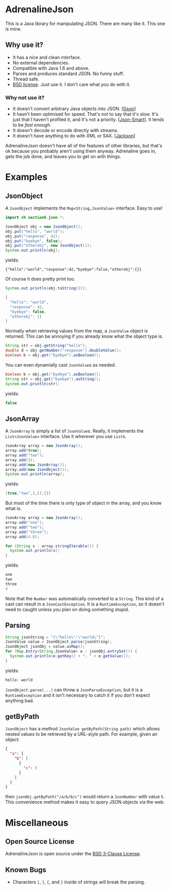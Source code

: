 # AdrenalineJson

This is a Java library for manipulating JSON. There are many like it. This one is mine.

## Why use it?
 * It has a nice and clean interface.
 * No external dependencies.
 * Compatible with Java 1.6 and above.
 * Parses and produces standard JSON. No funny stuff.
 * Thread safe.
 * [BSD license](http://www.w3.org/Consortium/Legal/2008/03-bsd-license.html). Just use it. I don't care what you do with it.

### Why not use it?
  * It doesn't convert arbitrary Java objects into JSON. [[Gson](http://code.google.com/p/google-gson/)]
  * It hasn't been optimised for speed. That's not to say that it's slow. It's just that I haven't profiled it, and it's not a priority. [[Json-Smart](http://code.google.com/p/json-smart/)]. It tends to be *fast enough*.
  * It doesn't decode or encode directly with streams.
  * It doesn't have anything to do with XML or SAX. [[Jackson](http://jackson.codehaus.org/)]

AdrenalineJson doesn't have all of the features of other libraries, but that's ok because you probably aren't using them anyway. Adrenaline goes in, gets the job done, and leaves you to get on with things.


# Examples

## JsonObject

A `JsonObject` implements the `Map<String,JsonValue>` interface. Easy to use!

```Java
import ch.section6.json.*;

JsonObject obj = new JsonObject();
obj.put("hello", "world");
obj.put("response", 42);
obj.put("byebye", false);
obj.put("otherobj", new JsonObject());
System.out.println(obj);
```
yields:

```
{"hello":"world","response":42,"byebye":false,"otherobj":{}}
```
Of course it does pretty print too.

```Java
System.out.println(obj.toString(2));
```
```Java
{
  "hello": "world",
  "response": 42,
  "byebye": false,
  "otherobj": {}
}  
```

Normally when retrieving values from the map, a `JsonValue` object is returned. This can be annoying if you already know what the object type is.

```Java
String str = obj.getString("hello");
double d = obj.getNumber("response").doubleValue();
boolean b = obj.get("byebye").asBoolean();
```

You can even dynamially cast `JsonValue`s as needed.

```Java
boolean b = obj.get("byebye").asBoolean();
String str = obj.get("byebye").asString();
System.out.println(str);
```

yields:

```Java
false
```

## JsonArray

A `JsonArray` is simply a list of `JsonValue`s. Really, it implements the `List<JsonValue>` interface. Use it wherever you use `List`s.

```Java
JsonArray array = new JsonArray();
array.add(true);
array.add("two");
array.add(3);
array.add(new JsonArray());
array.add(new JsonObject());
System.out.println(array);
```

yields:

```Java
[true,"two",3,[],{}]
```

But most of the time there is only type of object in the array, and you know what is.

```Java
JsonArray array = new JsonArray();
array.add("one");
array.add("two");
array.add("three");
array.add(4.0);

for (String s : array.stringIterable()) {
  System.out.println(s);
}
```

yields:

```Java
one
two
three
4
```
Note that the `Number` was automatically converted to a `String`. This kind of a cast can result in a `JsonCastException`. It is a `RuntimeException`, so it doesn't need to caught unless you plan on doing something stupid.

## Parsing

```Java
String jsonString = "{\"hello\":\"world\"}";
JsonValue value = JsonObject.parse(jsonString);
JsonObject jsonObj = value.asMap();
for (Map.Entry<String,JsonValue> e : jsonObj.entrySet()) {
  System.out.println(e.getKey() + ": " + e.getValue());
}
```
yields:

```Java
hello: world
```

`JsonObject.parse(...)` can throw a `JsonParseException`, but it is a `RuntimeException` and it isn't necessary to catch it if you don't expect anything bad.

## getByPath

`JsonObject` has a method `JsonValue getByPath(String path)` which allows nested values to be retrieved by a URL-style path. For example, given an object:

```JSON
{
  "a": {
    "b": [
      {
        "c": 5
      }
    ]
  }
}
```
then `jsonObj.getByPath("/a/b/0/c")` would return a `JsonNumber` with value `5`. This convenience method makes it easy to query JSON objects via the web.

# Miscellaneous

## Open Source License

AdrenalineJson is open source under the [BSD 3-Clause License](http://www.w3.org/Consortium/Legal/2008/03-bsd-license.html).

## Known Bugs
 * Characters `[`, `]`, `{`, and `}` inside of strings will break the parsing.

